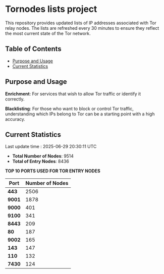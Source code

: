 # Tornodes lists project

This repository provides updated lists of IP addresses associated with Tor relay nodes. The lists are refreshed every 30 minutes to ensure they reflect the most current state of the Tor network.

## Table of Contents

- [Purpose and Usage](#purpose-and-usage)
- [Current Statistics](#current-statistics)


## Purpose and Usage

**Enrichment**: For services that wish to allow Tor traffic or identify it correctly.

**Blacklisting**: For those who want to block or control Tor traffic, understanding which IPs belong to Tor can be a starting point with a high accuracy.

## Current Statistics

Last update time : 2025-06-29 20:30:11 UTC

- **Total Number of Nodes**: 9514
- **Total of Entry Nodes**: 8436

**TOP 10 PORTS USED FOR TOR ENTRY NODES**

| **Port** | **Number of Nodes** |
|------|-----------------|
| **443**   | 2506  |
| **9001**   | 1878  |
| **9000**   | 401  |
| **9100**   | 341  |
| **8443**   | 209  |
| **80**   | 187  |
| **9002**   | 165  |
| **143**   | 147  |
| **110**   | 132  |
| **7430**   | 124  |

